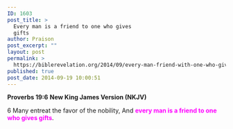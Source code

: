 ```yaml
---
ID: 1603
post_title: >
  Every man is a friend to one who gives
  gifts
author: Praison
post_excerpt: ""
layout: post
permalink: >
  https://biblerevelation.org/2014/09/every-man-friend-with-one-who-gives-gifts/
published: true
post_date: 2014-09-19 10:00:51
---
```

<strong>Proverbs 19:6</strong>
<strong> New King James Version (NKJV)</strong>

6 Many entreat the favor of the nobility,
And <span style="color: #ff00ff;"><strong>every man is a friend to one who gives gifts</strong></span>.